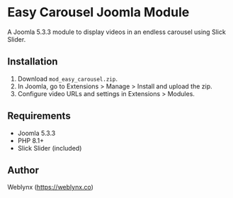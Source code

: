 # Easy Carousel Joomla Module
A Joomla 5.3.3 module to display videos in an endless carousel using Slick Slider.

## Installation
1. Download `mod_easy_carousel.zip`.
2. In Joomla, go to Extensions > Manage > Install and upload the zip.
3. Configure video URLs and settings in Extensions > Modules.

## Requirements
- Joomla 5.3.3
- PHP 8.1+
- Slick Slider (included)

## Author
Weblynx (https://weblynx.co)
